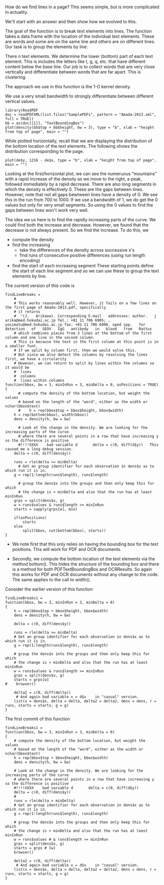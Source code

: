 
#

How do we find lines in a page?
This seems simple, but is more complicated in actuality.

We'll start with an answer and then show how we evolved to this.


The goal of the function is to break text elements into lines.
The function takes a data.frame with the location of the individual text elements.
These are words and some are on the same line and others are on different lines.
Our task is to group the elements by line.

There n text elements.
We determine the lower (bottom) part of each text element. This is
includes the letters like t, g, q, etc. that have different content below the 
base line. Our job is to  collect words that are very close vertically
and differentiate between words that are far apart.
This is clustering.

The approach we use in this function is the 1-D kernel density.
<!-- show figure of density -->
We use a very small bandwidth to strongly differentiate 
between different vertical values.
```
library(ReadPDF
doc = readPDFXML(list.files("SamplePDFs", pattern = "Amada-2013.xml", full = TRUE))
bb = as(doc[[1]], "TextBoundingBox")
plot(density(bb$top + bb$height, bw = 3), type = "b", xlab = "height from top of page", main = "")
```
While plotted horizontally, recall that we are displaying the distribution of the bottom location of the
text elements. The following shows the distribution corresponding to the page.
```
plot(de$y, 1216 - de$x, type = "b", xlab = "height from top of page", main = "")
```

Looking at the first/horizontal plot, we can see the numeruous "mountains" with a rapid increase 
of the density as we move to the right, a peak, followed immediately by a rapid decrease.
There are also long segments in which the density is effectively 0.
These are the gaps between lines. However, note that not all gaps bewtween lines have a density of
0.   We see this in the run from 700 to 1000.
If we use a bandwidth of 1, we do get the 0 values but only for very small segments.
So using the 0 values  to find the gaps between lines won't work very well.


The idea we us here is to find the rapidly increasing parts of the curve.
We could find both the increase and decrease. However, we found that the decrease is not always
present.
So we find the increase.
To do this, we
+ compute the density
+ find the increasing 
  + take the differences of the density across successive x's
  + find runs of consecutive positive differences (using run length encoding)
+ find the start of each increasing segment 
These starting points define the start of each line segment and so we can 
use these to group the text elements by line.

The current version of this code is
```
findLineBreaks =
    #
    # This works reasonably well. However, it fails on a few lines on the first page of Amada-2013.pdf, specifically
    # it returns
    #  "(J.   Arikawa). Corresponding E-mail   addresses: author.   j   arika@med.hokudai.ac.jp Tel.: +81 11 706 6905; ,   yosimatu@med.hokudai.ac.jp fax: +81 11 706 6906. oped spp.   for   detection   of   SEOV   IgG   antibody   in   blood   from   Rattus
    # which combines pieces from 3 lines at the bottom of the first column and one line in the second column.
    # This is because the text in the first column at this point is in a smaller font.
    # If we split by column first, then we would solve this.
    # But since we also detect the columns by resolving the lines first, we have a circularity
    # However, we can return to split by lines within the columns so it would be
    #  lines
    #  columns
    #  lines within columns
function(bbox, bw = 3, minInRun = 3, minDelta = 0, asPositions = TRUE)
{
      # compute the density of the bottom location, but weight the values
      # based on the length of the "word", either as the width or nchar(bbox$text)
      #    h = rep(bbox$top + bbox$height, bbox$width)
    h = rep(bottom(bbox), width(bbox)) 
    dens = density(h, bw = bw)

      # Look at the change in the density. We are looking for the increasing parts of the curve
      # where there are several points in a row that have increasing y so the difference is positive
      #!!!!XXXX    bad variable d       delta = c(0, diff(d$y))   This caused me a long debug session.
    delta = c(0, diff(dens$y))

    runs = rle(delta >= minDelta)
      # Get an group identifier for each observation in dens$x as to which run it is in.
    g = rep(1:length(runs$length), runs$length)

      # group the dens$x into the groups and then only keep this for which
      # the change is > minDelta and also that the run has at least minInRun
    grps = split(dens$x, g)
    w = runs$values & runs$length >= minInRun
    starts = sapply(grps[w], min)

    if(asPositions)
        starts
    else 
        split(bbox, cut(bottom(bbox), starts))
}
```
+ We note first that this only relies on having the bounding box for the
text positions. This will work for PDF and OCR documents.

+ Secondly, we compute the bottom location of the text elements via the
 method bottom().  This hides the structure of the bounding box and
 there is a method for both PDFTextBoundingBox and OCRResults. So again
 this works for PDF and OCR documents without any change to the code.
 The same applies to the call to width().










Consider the earlier version of this function
```
findLineBreaks1 =
function(bbox, bw = 3, minInRun = 3, minDelta = 0)
{
    h = rep(bbox$top + bbox$height, bbox$width)    
    dens = density(h, bw = bw)

    delta = c(0, diff(dens$y))

    runs = rle(delta >= minDelta)
    # Get an group identifier for each observation in dens$x as to which run it is in.
    g = rep(1:length(runs$length), runs$length)

    # group the dens$x into the groups and then only keep this for which
    # the change is > minDelta and also that the run has at least minInRun
    w = runs$values & runs$length >= minInRun
    grps = split(dens$x, g)
    starts = grps[w]
#    browser()
    
    delta2 = c(0, diff(delta))
     # And again bad variable x = d$x    in "casual" version.
    list(x = dens$x, delta = delta, delta2 = delta2, dens = dens, r = runs, starts = starts, g = g)
}
```



The first commit of this function

```
findLineBreaks1 = 
function(bbox, bw = 3, minInRun = 3, minDelta = 0)
{
    # compute the density of the bottom location, but weight the values
    # based on the length of the "word", either as the width or nchar(bbox$text)
    h = rep(bbox$top + bbox$height, bbox$width)    
    dens = density(h, bw = bw)

    # Look at the change in the density. We are looking for the increasing parts of the curve
    # where there are several points in a row that have increasing y so the difference is positive
    #!!!!XXXX    bad variable d       delta = c(0, diff(d$y))
    delta = c(0, diff(dens$y))
    # 
    runs = rle(delta > minDelta)
    # Get an group identifier for each observation in dens$x as to which run it is in.
    g = rep(1:length(runs$length), runs$length)

    # group the dens$x into the groups and then only keep this for which
    # the change is > minDelta and also that the run has at least minInRun
    w = runs$values # & runs$length >= minInRun
    grps = split(dens$x, g)
    starts = grps # [w]
    browser()
    
    delta2 = c(0, diff(delta))
     # And again bad variable x = d$x    in "casual" version.
    list(x = dens$x, delta = delta, delta2 = delta2, dens = dens, r = runs, starts = starts, g = g)
}

```
